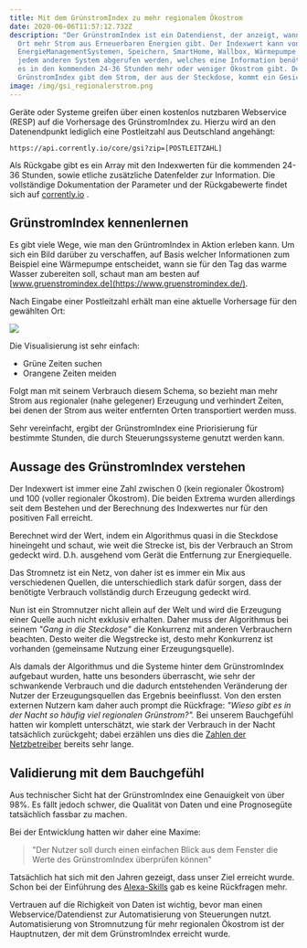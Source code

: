 ```yaml
---
title: Mit dem GrünstromIndex zu mehr regionalem Ökostrom
date: 2020-06-06T11:57:12.732Z
description: "Der GrünstromIndex ist ein Datendienst, der anzeigt, wann es einem
  Ort mehr Strom aus Erneuerbaren Energien gibt. Der Indexwert kann von
  EnergieManagementSystemen, Speichern, SmartHome, Wallbox, Wärmepumpe oder
  jedem anderen System abgerufen werden, welches eine Information benötigt, wann
  es in den kommenden 24-36 Stunden mehr oder weniger Ökostrom gibt. Der
  GrünstromIndex gibt dem Strom, der aus der Steckdose, kommt ein Gesicht. "
image: /img/gsi_regionalerstrom.png
---
```

Geräte oder Systeme greifen über einen kostenlos nutzbaren Webservice (RESP) auf die Vorhersage des GrünstromIndex zu. Hierzu wird an den Datenendpunkt lediglich eine Postleitzahl aus Deutschland angehängt:

```
https://api.corrently.io/core/gsi?zip=[POSTLEITZAHL]
```

Als Rückgabe gibt es ein Array mit den Indexwerten für die kommenden 24-36 Stunden, sowie etliche zusätzliche Datenfelder zur Information. Die vollständige Dokumentation der Parameter und der Rückgabewerte findet sich auf [corrently.io](https://corrently.io/libraries/resp-api) . 

## GrünstromIndex kennenlernen

Es gibt viele Wege, wie man den GrüntromIndex in Aktion erleben kann. Um sich ein Bild darüber zu verschaffen, auf Basis welcher Informationen zum Beispiel eine Wärmepumpe entscheidet, wann sie für den Tag das warme Wasser zubereiten soll, schaut man am besten auf [www.gruenstromindex.de](https://www.gruenstromindex.de/).

Nach Eingabe einer Postleitzahl erhält man eine aktuelle Vorhersage für den gewählten Ort:

![](/img/gsi_grafik.png)

Die Visualisierung ist sehr einfach:

* Grüne Zeiten suchen 
* Orangene Zeiten meiden

Folgt man mit seinem Verbrauch diesem Schema, so bezieht man mehr Strom aus regionaler (nahe gelegener) Erzeugung und verhindert Zeiten, bei denen der Strom aus weiter entfernten Orten transportiert werden muss.

Sehr vereinfacht, ergibt der GrünstromIndex eine Priorisierung für bestimmte Stunden, die durch Steuerungssysteme genutzt werden kann. 

## Aussage des GrünstromIndex verstehen

Der Indexwert ist immer eine Zahl zwischen 0 (kein regionaler Ökostrom) und 100 (voller regionaler Ökostrom). Die beiden Extrema wurden allerdings seit dem Bestehen und der Berechnung des Indexwertes nur für den positiven Fall erreicht. 

Berechnet wird der Wert, indem ein Algorithmus quasi in die Steckdose hineingeht und schaut, wie weit die Strecke ist, bis der Verbrauch an Strom gedeckt wird. D.h. ausgehend vom Gerät die Entfernung zur Energiequelle. 

Das Stromnetz ist ein Netz, von daher ist es immer ein Mix aus verschiedenen Quellen, die unterschiedlich stark dafür sorgen, dass der benötigte Verbrauch vollständig durch Erzeugung gedeckt wird. 

Nun ist ein Stromnutzer nicht allein auf der Welt und wird die Erzeugung einer Quelle auch nicht exklusiv erhalten. Daher muss der Algorithmus bei seinem *"Gang in die Steckdose"* die Konkurrenz mit anderen Verbrauchern beachten. Desto weiter die Wegstrecke ist, desto mehr Konkurrenz ist vorhanden (gemeinsame Nutzung einer Erzeugungsquelle).

Als damals der Algorithmus und die Systeme hinter dem GrünstromIndex aufgebaut wurden, hatte uns besonders überrascht, wie sehr der schwankende Verbrauch und die dadurch entstehenden Veränderung der Nutzer der Erzeugungsquellen das Ergebnis beeinflusst. Von den ersten externen Nutzern kam daher auch prompt die Rückfrage: *"Wieso gibt es in der Nacht so häufig viel regionalen Grünstrom?".* Bei unserem Bauchgefühl hatten wir komplett unterschätzt, wie stark der Verbrauch in der Nacht tatsächlich zurückgeht; dabei erzählen uns dies die [Zahlen der Netzbetreiber](https://transparency.entsoe.eu/) bereits sehr lange.

## Validierung mit dem Bauchgefühl

Aus technischer Sicht hat der GrünstromIndex eine Genauigkeit von über 98%. Es fällt jedoch schwer, die Qualität von Daten und eine Prognosegüte tatsächlich fassbar zu machen. 

Bei der Entwicklung hatten wir daher eine Maxime: 

> "Der Nutzer soll durch einen einfachen Blick aus dem Fenster die Werte des GrünstromIndex überprüfen können"  

Tatsächlich hat sich mit den Jahren gezeigt, dass unser Ziel erreicht wurde. Schon bei der Einführung des [Alexa-Skills](https://www.amazon.de/StromDAO-Corrently/dp/B07N2H61DP) gab es keine Rückfragen mehr. 

Vertrauen auf die Richigkeit von Daten ist wichtig, bevor man einen Webservice/Datendienst zur Automatisierung von Steuerungen nutzt. Automatisierung von Stromnutzung für mehr regionalen Ökostrom ist der Hauptnutzen, der mit dem GrünstromIndex erreicht wurde.